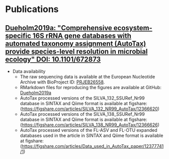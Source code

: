 # Publications

## [Dueholm2019a: "Comprehensive ecosystem-specific 16S rRNA gene databases with automated taxonomy assignment (AutoTax) provide species-level resolution in microbial ecology" DOI: 10.1101/672873](https://www.biorxiv.org/content/10.1101/672873v2)
* Data availability
  * The raw sequencing data is available at the European Nucleotide Archive with BioProject ID: [PRJEB26558](https://www.ebi.ac.uk/ena/browser/view/PRJEB26558).
  * RMarkdown files for reproducing the figures are available at GitHub: [Dueholm2019a](https://github.com/Kirk3gaard/Publications/tree/master/Dueholm2019a)
  * AutoTax processed versions of the SILVA_132_SSURef_Nr99 database in SINTAX and Qiime format  is available at figshare: (https://figshare.com/articles/SILVA_132_NR99_AutoTax/12366620)
  * AutoTax processed versions of the SILVA_138_SSURef_Nr99 database in SINTAX and Qiime format is available at figshare: (https://figshare.com/articles/SILVA_138_NR99_AutoTax/12366626)
  * AutoTax processed versions of the FL-ASV and FL-OTU expanded databases used in the article in SINTAX and Qiime format is available at figshare: (https://figshare.com/articles/Data_used_in_AutoTax_paper/12377741/1) 
